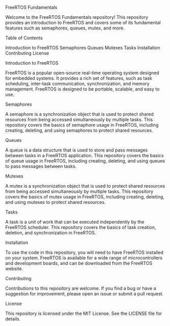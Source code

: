 FreeRTOS Fundamentals

Welcome to the FreeRTOS Fundamentals repository! This repository provides an introduction to FreeRTOS and covers some of its fundamental features such as semaphores, queues, mutex, and more.

Table of Contents

Introduction to FreeRTOS
Semaphores
Queues
Mutexes
Tasks
Installation
Contributing
License

Introduction to FreeRTOS

FreeRTOS is a popular open-source real-time operating system designed for embedded systems. It provides a rich set of features, such as task scheduling, inter-task communication, synchronization, and memory management. FreeRTOS is designed to be portable, scalable, and easy to use.

Semaphores

A semaphore is a synchronization object that is used to protect shared resources from being accessed simultaneously by multiple tasks. This repository covers the basics of semaphore usage in FreeRTOS, including creating, deleting, and using semaphores to protect shared resources.

Queues

A queue is a data structure that is used to store and pass messages between tasks in a FreeRTOS application. This repository covers the basics of queue usage in FreeRTOS, including creating, deleting, and using queues to pass messages between tasks.

Mutexes

A mutex is a synchronization object that is used to protect shared resources from being accessed simultaneously by multiple tasks. This repository covers the basics of mutex usage in FreeRTOS, including creating, deleting, and using mutexes to protect shared resources.

Tasks

A task is a unit of work that can be executed independently by the FreeRTOS scheduler. This repository covers the basics of task creation, deletion, and synchronization in FreeRTOS.

Installation

To use the code in this repository, you will need to have FreeRTOS installed on your system. FreeRTOS is available for a wide range of microcontrollers and development boards, and can be downloaded from the FreeRTOS website.

Contributing

Contributions to this repository are welcome. If you find a bug or have a suggestion for improvement, please open an issue or submit a pull request.

License

This repository is licensed under the MIT License. See the LICENSE file for details.
